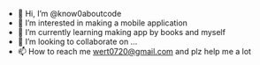 - 👋 Hi, I’m @know0aboutcode
- 👀 I’m interested in making a mobile application
- 🌱 I’m currently learning making app by books and myself
- 💞️ I’m looking to collaborate on ...
- 📫 How to reach me wert0720@gmail.com
and plz help me a lot

<!---
know0aboutcode/know0aboutcode is a ✨ special ✨ repository because its `README.md` (this file) appears on your GitHub profile.
You can click the Preview link to take a look at your changes.
--->
